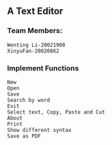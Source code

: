 ## A Text Editor 
### Team Members: 
    Wenting Li-20021908
    XinyuFan-20020862

### Implement Functions
    New 
    Open
    Save
    Search by word
    Exit
    Select text, Copy, Paste and Cut
    About
    Print
    Show different syntax
    Save as PDF